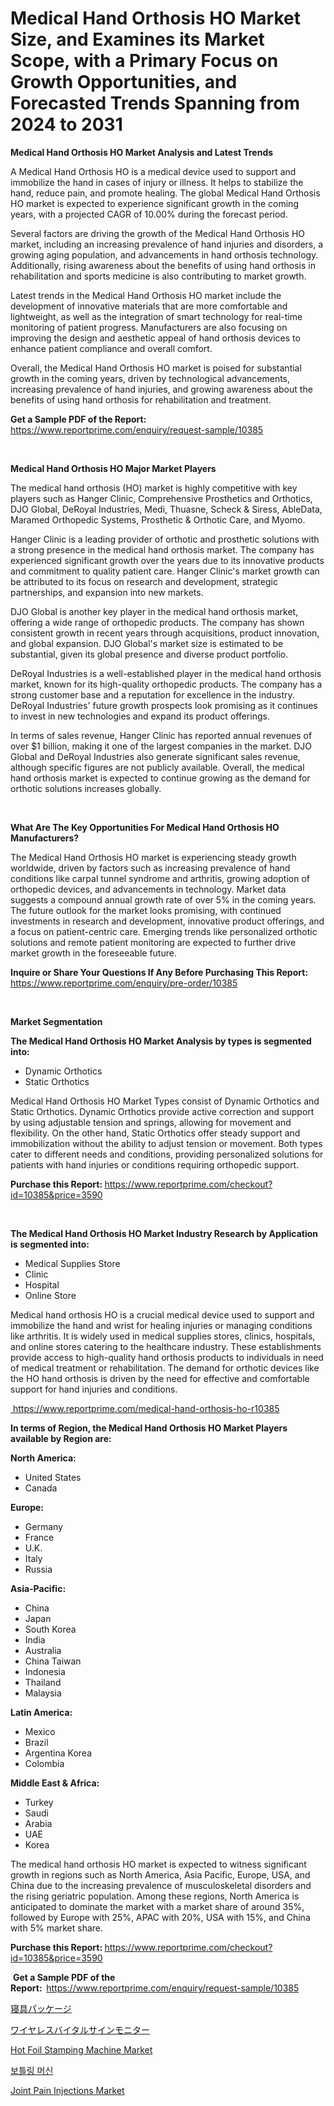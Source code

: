 <p><h1>Medical Hand Orthosis HO Market Size, and Examines its Market Scope, with a Primary Focus on Growth Opportunities, and Forecasted Trends Spanning from 2024 to 2031</h1></p><p><strong>Medical Hand Orthosis HO Market Analysis and Latest Trends</strong></p>
<p><p>A Medical Hand Orthosis HO is a medical device used to support and immobilize the hand in cases of injury or illness. It helps to stabilize the hand, reduce pain, and promote healing. The global Medical Hand Orthosis HO market is expected to experience significant growth in the coming years, with a projected CAGR of 10.00% during the forecast period.</p><p>Several factors are driving the growth of the Medical Hand Orthosis HO market, including an increasing prevalence of hand injuries and disorders, a growing aging population, and advancements in hand orthosis technology. Additionally, rising awareness about the benefits of using hand orthosis in rehabilitation and sports medicine is also contributing to market growth.</p><p>Latest trends in the Medical Hand Orthosis HO market include the development of innovative materials that are more comfortable and lightweight, as well as the integration of smart technology for real-time monitoring of patient progress. Manufacturers are also focusing on improving the design and aesthetic appeal of hand orthosis devices to enhance patient compliance and overall comfort.</p><p>Overall, the Medical Hand Orthosis HO market is poised for substantial growth in the coming years, driven by technological advancements, increasing prevalence of hand injuries, and growing awareness about the benefits of using hand orthosis for rehabilitation and treatment.</p></p>
<p><strong>Get a Sample PDF of the Report:&nbsp;</strong> <a href="https://www.reportprime.com/enquiry/request-sample/10385">https://www.reportprime.com/enquiry/request-sample/10385</a></p>
<p>&nbsp;</p>
<p><strong>Medical Hand Orthosis HO Major Market Players</strong></p>
<p><p>The medical hand orthosis (HO) market is highly competitive with key players such as Hanger Clinic, Comprehensive Prosthetics and Orthotics, DJO Global, DeRoyal Industries, Medi, Thuasne, Scheck & Siress, AbleData, Maramed Orthopedic Systems, Prosthetic & Orthotic Care, and Myomo.</p><p>Hanger Clinic is a leading provider of orthotic and prosthetic solutions with a strong presence in the medical hand orthosis market. The company has experienced significant growth over the years due to its innovative products and commitment to quality patient care. Hanger Clinic's market growth can be attributed to its focus on research and development, strategic partnerships, and expansion into new markets.</p><p>DJO Global is another key player in the medical hand orthosis market, offering a wide range of orthopedic products. The company has shown consistent growth in recent years through acquisitions, product innovation, and global expansion. DJO Global's market size is estimated to be substantial, given its global presence and diverse product portfolio.</p><p>DeRoyal Industries is a well-established player in the medical hand orthosis market, known for its high-quality orthopedic products. The company has a strong customer base and a reputation for excellence in the industry. DeRoyal Industries' future growth prospects look promising as it continues to invest in new technologies and expand its product offerings.</p><p>In terms of sales revenue, Hanger Clinic has reported annual revenues of over $1 billion, making it one of the largest companies in the market. DJO Global and DeRoyal Industries also generate significant sales revenue, although specific figures are not publicly available. Overall, the medical hand orthosis market is expected to continue growing as the demand for orthotic solutions increases globally.</p></p>
<p>&nbsp;</p>
<p><strong>What Are The Key Opportunities For Medical Hand Orthosis HO Manufacturers?</strong></p>
<p><p>The Medical Hand Orthosis HO market is experiencing steady growth worldwide, driven by factors such as increasing prevalence of hand conditions like carpal tunnel syndrome and arthritis, growing adoption of orthopedic devices, and advancements in technology. Market data suggests a compound annual growth rate of over 5% in the coming years. The future outlook for the market looks promising, with continued investments in research and development, innovative product offerings, and a focus on patient-centric care. Emerging trends like personalized orthotic solutions and remote patient monitoring are expected to further drive market growth in the foreseeable future.</p></p>
<p><strong>Inquire or Share Your Questions If Any Before Purchasing This Report:</strong> <a href="https://www.reportprime.com/enquiry/pre-order/10385">https://www.reportprime.com/enquiry/pre-order/10385</a></p>
<p>&nbsp;</p>
<p><strong>Market Segmentation</strong></p>
<p><strong>The Medical Hand Orthosis HO Market Analysis by types is segmented into:</strong></p>
<p><ul><li>Dynamic Orthotics</li><li>Static Orthotics</li></ul></p>
<p><p>Medical Hand Orthosis HO Market Types consist of Dynamic Orthotics and Static Orthotics. Dynamic Orthotics provide active correction and support by using adjustable tension and springs, allowing for movement and flexibility. On the other hand, Static Orthotics offer steady support and immobilization without the ability to adjust tension or movement. Both types cater to different needs and conditions, providing personalized solutions for patients with hand injuries or conditions requiring orthopedic support.</p></p>
<p><strong>Purchase this Report:&nbsp;</strong><a href="https://www.reportprime.com/checkout?id=10385&price=3590">https://www.reportprime.com/checkout?id=10385&price=3590</a></p>
<p>&nbsp;</p>
<p><strong>The Medical Hand Orthosis HO Market Industry Research by Application is segmented into:</strong></p>
<p><ul><li>Medical Supplies Store</li><li>Clinic</li><li>Hospital</li><li>Online Store</li></ul></p>
<p><p>Medical hand orthosis HO is a crucial medical device used to support and immobilize the hand and wrist for healing injuries or managing conditions like arthritis. It is widely used in medical supplies stores, clinics, hospitals, and online stores catering to the healthcare industry. These establishments provide access to high-quality hand orthosis products to individuals in need of medical treatment or rehabilitation. The demand for orthotic devices like the HO hand orthosis is driven by the need for effective and comfortable support for hand injuries and conditions.</p></p>
<p><a href="https://www.reportprime.com/medical-hand-orthosis-ho-r10385">&nbsp;https://www.reportprime.com/medical-hand-orthosis-ho-r10385</a></p>
<p><strong>In terms of Region, the Medical Hand Orthosis HO Market Players available by Region are:</strong></p>
<p>
    <p> <strong> North America: </strong>
        <ul>
            <li>United States</li>
            <li>Canada</li>
        </ul>
        </p> 
    <p> <strong> Europe: </strong>
        <ul>
            <li>Germany</li>
            <li>France</li>
            <li>U.K.</li>
            <li>Italy</li>
            <li>Russia</li>
        </ul>
        </p> 
    <p> <strong> Asia-Pacific: </strong>
        <ul>
            <li>China</li>
            <li>Japan</li>
            <li>South Korea</li>
            <li>India</li>
            <li>Australia</li>
            <li>China Taiwan</li>
            <li>Indonesia</li>
            <li>Thailand</li>
            <li>Malaysia</li>
        </ul>
        </p> 
    <p> <strong> Latin America: </strong>
        <ul>
            <li>Mexico</li>
            <li>Brazil</li>
            <li>Argentina Korea</li>
            <li>Colombia</li>
        </ul>
        </p> 
    <p> <strong> Middle East & Africa: </strong>
        <ul>
            <li>Turkey</li>
            <li>Saudi</li>
            <li>Arabia</li>
            <li>UAE</li>
            <li>Korea</li>
        </ul>
    </p>
    </p>
<p><p>The medical hand orthosis HO market is expected to witness significant growth in regions such as North America, Asia Pacific, Europe, USA, and China due to the increasing prevalence of musculoskeletal disorders and the rising geriatric population. Among these regions, North America is anticipated to dominate the market with a market share of around 35%, followed by Europe with 25%, APAC with 20%, USA with 15%, and China with 5% market share.</p></p>
<p><strong>Purchase this Report: </strong><a href="https://www.reportprime.com/checkout?id=10385&price=3590">https://www.reportprime.com/checkout?id=10385&price=3590</a></p>
<p>&nbsp;<strong>Get a Sample PDF of the Report:&nbsp;&nbsp;</strong><a href="https://www.reportprime.com/enquiry/request-sample/10385">https://www.reportprime.com/enquiry/request-sample/10385</a></p>
<p><strong></strong></p>
<p><p><a href="https://medium.com/@roxanenader1/%E5%AF%9D%E5%85%B7%E3%83%91%E3%83%83%E3%82%B1%E3%83%BC%E3%82%B8%E5%B8%82%E5%A0%B4-%E5%B8%82%E5%A0%B4cagr-%E5%B8%82%E5%A0%B4%E5%8B%95%E5%90%91-%E3%81%8A%E3%82%88%E3%81%B3%E6%88%90%E9%95%B7%E6%88%A6%E7%95%A5%E3%81%AB%E9%96%A2%E3%81%99%E3%82%8B%E6%B4%9E%E5%AF%9F-e671bbbd0d9b">寝具パッケージ</a></p><p><a href="https://medium.com/@aidalakin1973/%E3%83%AF%E3%82%A4%E3%83%A4%E3%83%AC%E3%82%B9%E3%83%90%E3%82%A4%E3%82%BF%E3%83%AB%E3%82%B5%E3%82%A4%E3%83%B3%E3%83%A2%E3%83%8B%E3%82%BF%E3%83%BC%E5%B8%82%E5%A0%B4-2031%E5%B9%B4%E3%81%BE%E3%81%A7%E3%81%AE%E5%8B%95%E5%90%91-%E4%BA%88%E6%B8%AC-%E7%AB%B6%E4%BA%89%E5%88%86%E6%9E%90-80186139919f">ワイヤレスバイタルサインモニター</a></p><p><a href="https://www.linkedin.com/pulse/hot-foil-stamping-machine-market-size-cagr-trends-2024-2030-irzae?trackingId=2sxeP9ycT1mj1b%2FBn7Mg1w%3D%3D">Hot Foil Stamping Machine Market</a></p><p><a href="https://medium.com/@douglasvasquez626/%EB%B3%91-%ED%8F%AC%EC%9E%A5%EA%B8%B0-%EC%8B%9C%EC%9E%A5-%EC%A2%85%EB%A5%98-%EC%9D%91%EC%9A%A9-%EB%B0%8F-%EC%A7%80%EB%A6%AC%EB%B3%84-%EC%A2%85%ED%95%A9-%ED%8F%89%EA%B0%80-884b5263f83d">보틀링 머신</a></p><p><a href="https://www.linkedin.com/pulse/joint-pain-injections-market-size-outlook-forecast-2024-pmdwe?trackingId=49dIdLVZCCnpG%2F00hhHOpg%3D%3D">Joint Pain Injections Market</a></p></p>